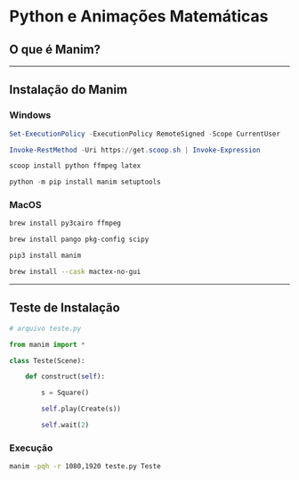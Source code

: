 # Python e Animações Matemáticas

## O que é Manim?

---

## Instalação do Manim

### Windows
```powershell
Set-ExecutionPolicy -ExecutionPolicy RemoteSigned -Scope CurrentUser

Invoke-RestMethod -Uri https://get.scoop.sh | Invoke-Expression

scoop install python ffmpeg latex

python -m pip install manim setuptools
```

### MacOS
```bash
brew install py3cairo ffmpeg

brew install pango pkg-config scipy

pip3 install manim

brew install --cask mactex-no-gui
```

---


## Teste de Instalação
```python
# arquivo teste.py

from manim import *

class Teste(Scene):

    def construct(self):

        s = Square()

        self.play(Create(s))

        self.wait(2)
```

### Execução
```bash
manim -pqh -r 1080,1920 teste.py Teste
```